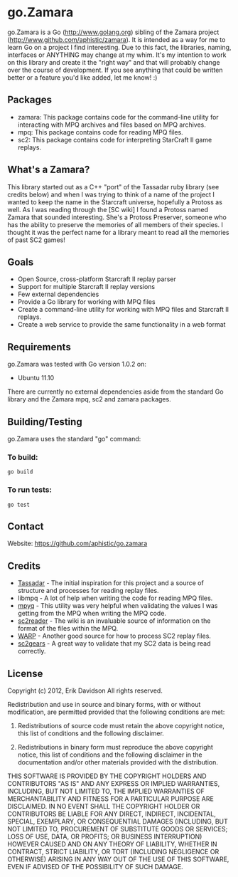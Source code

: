 go.Zamara
=========
go.Zamara is a Go (http://www.golang.org) sibling of the Zamara
project (http://www.github.com/aphistic/zamara).  It is intended
as a way for me to learn Go on a project I find interesting. Due
to this fact, the libraries, naming, interfaces or ANYTHING may
change at my whim.  It's my intention to work on this library
and create it the "right way" and that will probably change over
the course of development.  If you see anything that could be 
written better or a feature you'd like added, let me know! :)

Packages
--------
- zamara: This package contains code for the command-line utility for
	  interacting with MPQ archives and files based on MPQ archives.
- mpq:	  This package contains code for reading MPQ files.
- sc2: 	  This package contains code for interpreting StarCraft II
	  game replays.

What's a Zamara?
----------------
This library started out as a C++ "port" of the Tassadar ruby library 
(see credits below) and when I was trying to think of a name of the 
project I wanted to keep the name in the Starcraft universe, hopefully 
a Protoss as well.  As I was reading through the [SC wiki] I found a 
Protoss named Zamara that sounded interesting.  She's a Protoss Preserver, 
someone who has the ability to preserve the memories of all members of 
their species.  I thought it was the perfect name for a library meant 
to read all the memories of past SC2 games!

Goals
-----
* Open Source, cross-platform Starcraft II replay parser
* Support for multiple Starcraft II replay versions
* Few external dependencies
* Provide a Go library for working with MPQ files
* Create a command-line utility for working with MPQ files
  and Starcraft II replays.
* Create a web service to provide the same functionality in a web format

Requirements
------------
go.Zamara was tested with Go version 1.0.2 on:
* Ubuntu 11.10

There are currently no external dependencies aside from the standard
Go library and the Zamara mpq, sc2 and zamara packages.

Building/Testing
----------------

go.Zamara uses the standard "go" command:


### To build:

	go build

### To run tests:

	go test

Contact
-------
Website: https://github.com/aphistic/go.zamara

Credits
-------
* [Tassadar](https://github.com/agoragames/tassadar) -
The initial inspiration for this project and a source of structure and processes for reading replay files.
* libmpq -
A lot of help when writing the code for reading MPQ files.
* [mpyq](https://github.com/arkx/mpyq) -
This utility was very helpful when validating the values I was getting from the MPQ when writing the MPQ code.
* [sc2reader](https://github.com/GraylinKim/sc2reader) -
The wiki is an invaluable source of information on the format of the files within the MPQ.
* [WARP](http://trac.erichseifert.de/warp) -
Another good source for how to process SC2 replay files.
* [sc2gears](https://sites.google.com/site/sc2gears/) -
A great way to validate that my SC2 data is being read correctly.

License
-------

Copyright (c) 2012, Erik Davidson
All rights reserved.

Redistribution and use in source and binary forms, with or without modification, are permitted provided that the following conditions are met:

1. Redistributions of source code must retain the above copyright notice, this list of conditions and the following disclaimer.

2. Redistributions in binary form must reproduce the above copyright notice, this list of conditions and the following disclaimer in the documentation and/or other materials provided with the distribution.

THIS SOFTWARE IS PROVIDED BY THE COPYRIGHT HOLDERS AND CONTRIBUTORS "AS IS" AND ANY EXPRESS OR IMPLIED WARRANTIES, INCLUDING, BUT NOT LIMITED TO, THE IMPLIED WARRANTIES OF MERCHANTABILITY AND FITNESS FOR A PARTICULAR PURPOSE ARE DISCLAIMED. IN NO EVENT SHALL THE COPYRIGHT HOLDER OR CONTRIBUTORS BE LIABLE FOR ANY DIRECT, INDIRECT, INCIDENTAL, SPECIAL, EXEMPLARY, OR CONSEQUENTIAL DAMAGES (INCLUDING, BUT NOT LIMITED TO, PROCUREMENT OF SUBSTITUTE GOODS OR SERVICES; LOSS OF USE, DATA, OR PROFITS; OR BUSINESS INTERRUPTION) HOWEVER CAUSED AND ON ANY THEORY OF LIABILITY, WHETHER IN CONTRACT, STRICT LIABILITY, OR TORT (INCLUDING NEGLIGENCE OR OTHERWISE) ARISING IN ANY WAY OUT OF THE USE OF THIS SOFTWARE, EVEN IF ADVISED OF THE POSSIBILITY OF SUCH DAMAGE.
